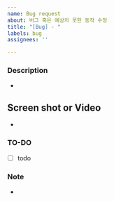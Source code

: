 ```yaml
---
name: Bug request
about: 버그 혹은 예상치 못한 동작 수정
title: "[Bug] - "
labels: bug
assignees: ''

---
```


### Description
- 

## Screen shot or Video
- 

### TO-DO
- [ ] todo

### Note
- 
